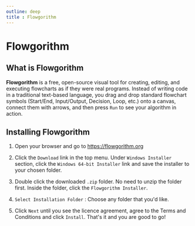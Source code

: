 ```yaml
---
outline: deep
title : Flowgorithm
---
```


# Flowgorithm

## What is Flowgorithm

**Flowgorithm** is a free, open-source visual tool for creating, editing, and executing flowcharts as if they were real programs. Instead of writing code in a traditional text-based language, you drag and drop standard flowchart symbols (Start/End, Input/Output, Decision, Loop, etc.) onto a canvas, connect them with arrows, and then press `Run` to see your algorithm in action.

## Installing Flowgorithm

   1. Open your browser and go to https://flowgorithm.org
   
   2. Click the `Download` link in the top menu. Under `Windows Installer` section, click the `Windows 64-bit Installer` link and save the installer to your chosen folder.
   
   3. Double click the downloaded `.zip` folder. No need to unzip the folder first. Inside the folder, click the `Flowgorithm Installer`.
   
   4. `Select Installation Folder` : Choose any folder that you'd like.
   
   5. Click `Next` until you see the licence agreement, agree to the Terms and Conditions and click `Install`. That's it and you are good to go!
